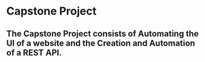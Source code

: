 # Capstone Project 
The Capstone Project consists of Automating the UI of a website and the Creation and Automation of a REST API.
----

